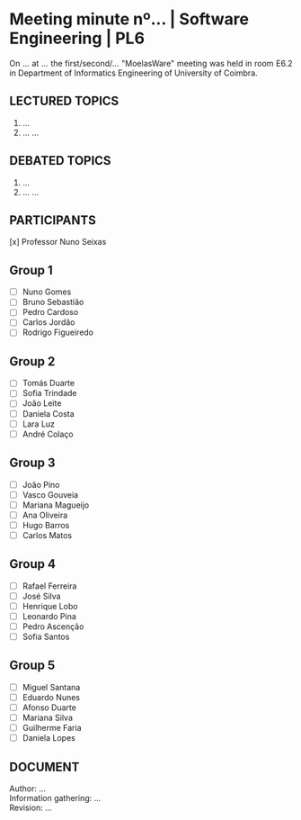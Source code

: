 # Meeting minute nº... | Software Engineering | PL6 

<div align="justify">

On ... at ... the first/second/... "MoelasWare" meeting was held in room E6.2 in Department of
Informatics Engineering of University of Coimbra.

## LECTURED TOPICS

1. ...
2. ...
...

## DEBATED TOPICS

1. ...
2. ...
...

## PARTICIPANTS

[x] Professor Nuno Seixas

## Group 1
  - [ ] Nuno Gomes
  - [ ] Bruno Sebastião
  - [ ] Pedro Cardoso
  - [ ] Carlos Jordão
  - [ ] Rodrigo Figueiredo

## Group 2
  - [ ] Tomás Duarte
  - [ ] Sofia Trindade
  - [ ] João Leite
  - [ ] Daniela Costa
  - [ ] Lara Luz
  - [ ] André Colaço

## Group 3
  - [ ] João Pino
  - [ ] Vasco Gouveia
  - [ ] Mariana Magueijo
  - [ ] Ana Oliveira
  - [ ] Hugo Barros
  - [ ] Carlos Matos

## Group 4
  - [ ] Rafael Ferreira
  - [ ] José Silva 
  - [ ] Henrique Lobo
  - [ ] Leonardo Pina
  - [ ] Pedro Ascenção
  - [ ] Sofia Santos

## Group 5
  - [ ] Miguel Santana
  - [ ] Eduardo Nunes
  - [ ] Afonso Duarte
  - [ ] Mariana Silva
  - [ ] Guilherme Faria
  - [ ] Daniela Lopes
 
## DOCUMENT

Author: ...  
Information gathering: ...  
Revision: ...
